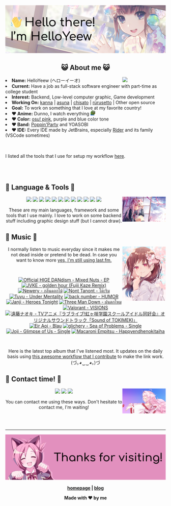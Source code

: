<img src="welcome-banner.png" alt="Welcome!">

<h2 align="center">😺 About me 😺</h2> 
<href="https://music.apple.com/profile/HelloYeew"><img src="https://music-profile.rayriffy.com/theme/light.svg?uid=000318.14c819f20852410f9dbc0d2a5438f62b.0716" width="27%" align="right"></href>
<li><b>Name:</b> HelloYeew (ヘローイーオ)</li>
<li><b>Current:</b> Have a job as full-stack software engineer with part-time as college student</li>
<li><b>Interest:</b> Backend, Low-level computer graphic, Game development</li>
<li><b>Working On:</b> <a href="https://github.com/HelloYeew/kanna">kanna</a> | <a href="https://github.com/HelloYeew/asuna">asuna</a> | <a href="https://github.com/HelloYeew/chisato">chisato</a> | <a href="https://github.com/Rurusetto/rurusetto">rūrusetto</a> | Other open source</li>
<li><b>Goal:</b> To work on something that I love at my favorite country!</li>
<li><b>❤️ Anime:</b> Dunno, I watch everything <img src="twitch-emoji/YEP.png" width="3%" vertical-align="middle"></li>
<li><b>❤️ Color:</b> <a href="https://www.color-hex.com/color-palette/104633">osu! pink</a>, purple and blue color tone</li>
<li><b>❤️ Band:</b> <a href="https://bandori.fandom.com/wiki/Poppin%27Party">Poppin'Party</a> and YOASOBI</li>
<li><b>❤️ IDE:</b> Every IDE made by JetBrains, especially <a href="https://www.jetbrains.com/rider/">Rider</a> and its family</li> (VSCode sometimes)
<br>
<br>
<br>

<p>I listed all the tools that I use for setup my workflow <a href="https://github.com/HelloYeew/workflow-setup">here</a>.</p>

<br>
<br>

## 📇 Language & Tools 📇

<img src="knowledge-pic.png" width="27%" align="right">
<p align="center"><img src="https://img.shields.io/badge/-python-3776AB.svg?&style=for-the-badge&logo=python&logoColor=white"/> <img src="https://img.shields.io/badge/-django-092E20.svg?&style=for-the-badge&logo=django&logoColor=white"/> <img src="https://img.shields.io/badge/-csharp-239120.svg?&style=for-the-badge&logo=csharp&logoColor=white"/> <img src="https://img.shields.io/badge/-javascript-F7DF1E.svg?&style=for-the-badge&logo=javascript&logoColor=black"/> <img src="https://img.shields.io/badge/java-007396.svg?&style=for-the-badge&logo=java&logoColor=white"/> <img src="https://img.shields.io/badge/-html5-E34F26.svg?&style=for-the-badge&logo=html5&logoColor=white"/> <img src="https://img.shields.io/badge/-css3-1572B6.svg?&style=for-the-badge&logo=css3&logoColor=white"/> <img src="https://img.shields.io/badge/-nginx-009639.svg?&style=for-the-badge&logo=nginx&logoColor=white"/> <img src="https://img.shields.io/badge/-digitalocean-0080FF.svg?&style=for-the-badge&logo=digitalocean&logoColor=white"/> <img src="https://img.shields.io/badge/-svelte-FF3E00.svg?&style=for-the-badge&logo=svelte&logoColor=white"/> <img src="https://img.shields.io/badge/-tailwind CSS-06B6D4.svg?&style=for-the-badge&logo=Tailwind CSS&logoColor=white"/> <img src="https://img.shields.io/badge/-OpenGL-5586A4.svg?&style=for-the-badge&logo=OpenGL&logoColor=white"/>

<p align="center">These are my main languages, framework and some tools that I use mainly. I love to work on some backend stuff including graphic design stuff (but I cannot draw).</p>

## 🎵 Music 🎵

<img src="music-pic.png" width="27%" align="right">

<p align="center">I normally listen to music everyday since it makes me not dead inside or pretend to be dead. In case you want to know more <a href="https://www.last.fm/user/HelloYeew">yes, I'm still using last.fm.</p>
  
<br>

<!-- lastfm -->
<p align="center"><a href="https://www.last.fm/music/Official+HIGE+DANdism/Mixed+Nuts+-+EP"><img src="https://lastfm.freetls.fastly.net/i/u/64s/ea58479bc6fd89a25fc55e0276a58b2d.jpg" title="Official HIGE DANdism - Mixed Nuts - EP"></a> <a href="https://www.last.fm/music/JVKE/golden+hour+(Fujii+Kaze+Remix)"><img src="https://lastfm.freetls.fastly.net/i/u/64s/155cff011671e43a8b3b874bf9d2fd6e.jpg" title="JVKE - golden hour (Fujii Kaze Remix)"></a> <a href="https://www.last.fm/music/Newery/%E0%B8%81%E0%B8%A5%E0%B8%B4%E0%B9%88%E0%B8%99%E0%B8%94%E0%B8%AD%E0%B8%81%E0%B9%84%E0%B8%A1%E0%B9%89"><img src="https://lastfm.freetls.fastly.net/i/u/64s/18c596d90572fff9c904270ef5660a28.jpg" title="Newery - กลิ่นดอกไม้"></a> <a href="https://www.last.fm/music/Nont+Tanont/%E0%B9%82%E0%B8%95%E0%B9%8A%E0%B8%B0%E0%B8%A3%E0%B8%B4%E0%B8%A1"><img src="https://lastfm.freetls.fastly.net/i/u/64s/bf2d467a4305efd165ab66f67f7c33b3.jpg" title="Nont Tanont - โต๊ะริม"></a> <a href="https://www.last.fm/music/Tuyu/Under+Mentality"><img src="https://lastfm.freetls.fastly.net/i/u/64s/f26fdf3200a492fd2f8e7ea58c1625fc.jpg" title="Tuyu - Under Mentality"></a> <a href="https://www.last.fm/music/back+number/HUMOR"><img src="https://lastfm.freetls.fastly.net/i/u/64s/648a6bda7f8e1c6a6a080ae2bae7b59e.jpg" title="back number - HUMOR"></a> <a href="https://www.last.fm/music/Janji/Heroes+Tonight"><img src="https://lastfm.freetls.fastly.net/i/u/64s/fc71426514eeadb2a7497f0afc06167b.jpg" title="Janji - Heroes Tonight"></a> <a href="https://www.last.fm/music/Three+Man+Down/%E0%B8%9D%E0%B8%99%E0%B8%95%E0%B8%81%E0%B9%84%E0%B8%AB%E0%B8%A1"><img src="https://lastfm.freetls.fastly.net/i/u/64s/2c6dd8059ca22a0f17115fd0043490e8.jpg" title="Three Man Down - ฝนตกไหม"></a> <a href="https://www.last.fm/music/Valorant/VISIONS"><img src="https://lastfm.freetls.fastly.net/i/u/64s/14f14765112a5a55846445b4c5ece80d.png" title="Valorant - VISIONS"></a> <a href="https://www.last.fm/music/%E9%81%A0%E8%97%A4%E3%83%8A%E3%82%AA%E3%82%AD/TV%E3%82%A2%E3%83%8B%E3%83%A1%E3%80%8E%E3%83%A9%E3%83%96%E3%83%A9%E3%82%A4%E3%83%96!%E8%99%B9%E3%83%B6%E5%92%B2%E5%AD%A6%E5%9C%92%E3%82%B9%E3%82%AF%E3%83%BC%E3%83%AB%E3%82%A2%E3%82%A4%E3%83%89%E3%83%AB%E5%90%8C%E5%A5%BD%E4%BC%9A%E3%80%8F%E3%82%AA%E3%83%AA%E3%82%B8%E3%83%8A%E3%83%AB%E3%82%B5%E3%82%A6%E3%83%B3%E3%83%89%E3%83%88%E3%83%A9%E3%83%83%E3%82%AF%E3%80%8CSound+of+TOKIMEKI%E3%80%8D"><img src="https://lastfm.freetls.fastly.net/i/u/64s/065faa304c0b0879f203736630662755.jpg" title="遠藤ナオキ - TVアニメ『ラブライブ!虹ヶ咲学園スクールアイドル同好会』オリジナルサウンドトラック「Sound of TOKIMEKI」"></a> <a href="https://www.last.fm/music/Eir+Aoi/Blau"><img src="https://lastfm.freetls.fastly.net/i/u/64s/61771467bcc642daa72ea825c5fb69c6.jpg" title="Eir Aoi - Blau"></a> <a href="https://www.last.fm/music/glichery/Sea+of+Problems+-+Single"><img src="https://lastfm.freetls.fastly.net/i/u/64s/0d8cae7f44c2fae68982fbef3ffe7bbe.jpg" title="glichery - Sea of Problems - Single"></a> <a href="https://www.last.fm/music/Joji/Glimpse+of+Us+-+Single"><img src="https://lastfm.freetls.fastly.net/i/u/64s/3235231a5546a5105b8ad0c321131364.jpg" title="Joji - Glimpse of Us - Single"></a> <a href="https://www.last.fm/music/Macaroni+Empitsu/Happyendhenokitaiha"><img src="https://lastfm.freetls.fastly.net/i/u/64s/d0da6eb98bcd7d0965d9913e81d58084.jpg" title="Macaroni Empitsu - Happyendhenokitaiha"></a> </p>

<br>

<p align="center">Here is the latest top album that I've listened most. It updates on the daily basis using <a href="https://github.com/melipass/lastfm-to-markdown/">this awesome workflow that I contribute</a> to make the link work. (づ｡◕‿‿◕｡)づ</p>

## 📝 Contact time! 📝

<img src="contact-pic.png" width="27%" align="right">

<p align="center"><a href="https://twitter.com/nonggummud" target="_blank"><img src="https://img.shields.io/badge/-nonggummud-1DA1F2.svg?&style=for-the-badge&logo=Twitter&logoColor=white"/></a> <a href="https://www.linkedin.com/in/helloyeew" target="_blank"><img src="https://img.shields.io/badge/-helloyeew-0A66C2.svg?&style=for-the-badge&logo=linkedin&logoColor=white"/></a> <a href="https://peerlist.io/helloyeew"><img src="https://img.shields.io/badge/-peerlist-00AA45.svg?&style=for-the-badge"/></a></p>

<p align="center">You can contact me using these ways. Don't hesitate to contact me, I'm waiting!</p>
<br>
<br>

---

<img src="bye-banner.png" alt="Thanks for visiting!">

<p align="center"><b><a href="https://www.helloyeew.dev">homepage</a> | <b><a href="https://story.helloyeew.dev/">blog</a></p>

<p align="center">Made with ❤️ by me</p>


